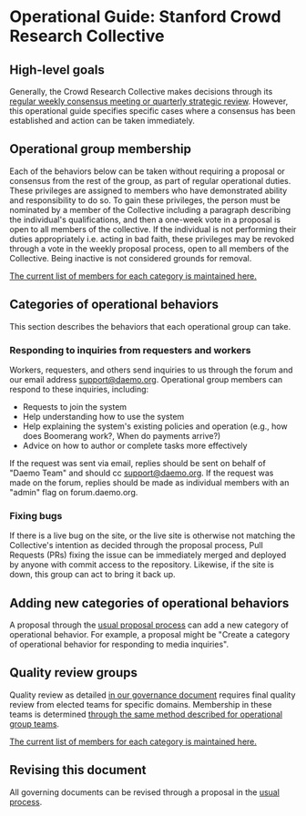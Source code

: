 # Operational Guide: Stanford Crowd Research Collective
## High-level goals
Generally, the Crowd Research Collective makes decisions through its [regular weekly consensus meeting or quarterly strategic review](https://github.com/crowdresearch/collective/blob/master/governance/process.md). However, this operational guide specifies specific cases where a consensus has been established and action can be taken immediately.
## Operational group membership
Each of the behaviors below can be taken without requiring a proposal or consensus from the rest of the group, as part of regular operational duties. These privileges are assigned to members who have demonstrated ability and responsibility to do so. To gain these privileges, the person must be nominated by a member of the Collective including a paragraph describing the individual's qualifications, and then a one-week vote in a proposal is open to all members of the collective. If the individual is not performing their duties appropriately i.e. acting in bad faith, these privileges may be revoked through a vote in the weekly proposal process, open to all members of the Collective. Being inactive is not considered grounds for removal.

[The current list of members for each category is maintained here.
](https://github.com/crowdresearch/collective/blob/master/governance/groups.md)
## Categories of operational behaviors
This section describes the behaviors that each operational group can take.
### Responding to inquiries from requesters and workers
Workers, requesters, and others send inquiries to us through the forum and our email address [support@daemo.org](mailto:support@daemo.org). Operational group members can respond to these inquiries, including:

- Requests to join the system
- Help understanding how to use the system
- Help explaining the system's existing policies and operation (e.g., how does Boomerang work?, When do payments arrive?)
- Advice on how to author or complete tasks more effectively

If the request was sent via email, replies should be sent on behalf of "Daemo Team" and should cc support@daemo.org. If the request was made on the forum, replies should be made as individual members with an "admin" flag on forum.daemo.org.
### Fixing bugs
If there is a live bug on the site, or the live site is otherwise not matching the Collective's intention as decided through the proposal process, Pull Requests (PRs) fixing the issue can be immediately merged and deployed by anyone with commit access to the repository. Likewise, if the site is down, this group can act to bring it back up.
## Adding new categories of operational behaviors
A proposal through the [usual proposal process](https://github.com/crowdresearch/collective/blob/master/governance/process.md) can add a new category of operational behavior. For example, a proposal might be "Create a category of operational behavior for responding to media inquiries".
## Quality review groups
Quality review as detailed [in our governance document](https://github.com/crowdresearch/collective/blob/master/governance/process.md) requires final quality review from elected teams for specific domains. Membership in these teams is determined [through the same method described for operational group teams](https://github.com/crowdresearch/collective/blob/master/governance/process.md).

[The current list of members for each category is maintained here.](https://github.com/crowdresearch/collective/blob/master/governance/process.md)
## Revising this document
All governing documents can be revised through a proposal in the [usual process](https://github.com/crowdresearch/collective/blob/master/governance/process.md).
